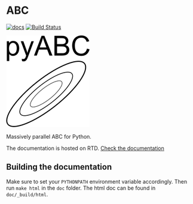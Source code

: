 ABC
===


[![docs](https://readthedocs.org/projects/pyabc/badge/?version=latest)](http://pyabc.readthedocs.io/en/latest/)
[![Build Status](https://travis-ci.org/neuralyzer/pyabc.svg?branch=master)](https://travis-ci.org/neuralyzer/pyabc)


![pyABC](doc/logo.png)


Massively parallel ABC for Python.


The documentation is hosted on RTD.
[Check the documentation](http://pyabc.readthedocs.io/en/latest/index.html)




Building the documentation
--------------------------

Make sure to set your `PYTHONPATH` environment
variable accordingly. Then run `make html` in
the `doc` folder. The html doc can be found in
`doc/_build/html`.
